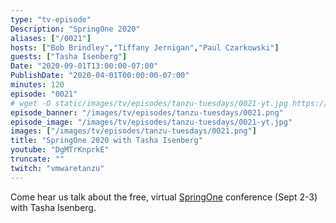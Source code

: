 ```yaml
---
type: "tv-episode"
Description: "SpringOne 2020"
aliases: ["/0021"]
hosts: ["Bob Brindley","Tiffany Jernigan","Paul Czarkowski"]
guests: ["Tasha Isenberg"]
Date: "2020-09-01T13:00:00-07:00"
PublishDate: "2020-04-01T00:00:00-07:00"
minutes: 120
episode: "0021"
# wget -O static/images/tv/episodes/tanzu-tuesdays/0021-yt.jpg https://img.youtube.com/vi/DgMTrKnprkE/mqdefault.jpg
episode_banner: "/images/tv/episodes/tanzu-tuesdays/0021.png"
episode_image: "/images/tv/episodes/tanzu-tuesdays/0021-yt.jpg"
images: ["/images/tv/episodes/tanzu-tuesdays/0021.png"]
title: "SpringOne 2020 with Tasha Isenberg"
youtube: "DgMTrKnprkE"
truncate: ""
twitch: "vmwaretanzu"
---
```


Come hear us talk about the free, virtual [SpringOne](https://springone.io/) conference (Sept 2-3) with Tasha Isenberg.
